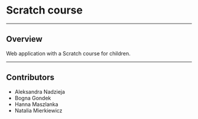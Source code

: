 # Scratch course
---

## Overview

Web application with a Scratch course for children.

---

## Contributors

- Aleksandra Nadzieja
- Bogna Gondek
- Hanna Maszlanka
- Natalia Mierkiewicz